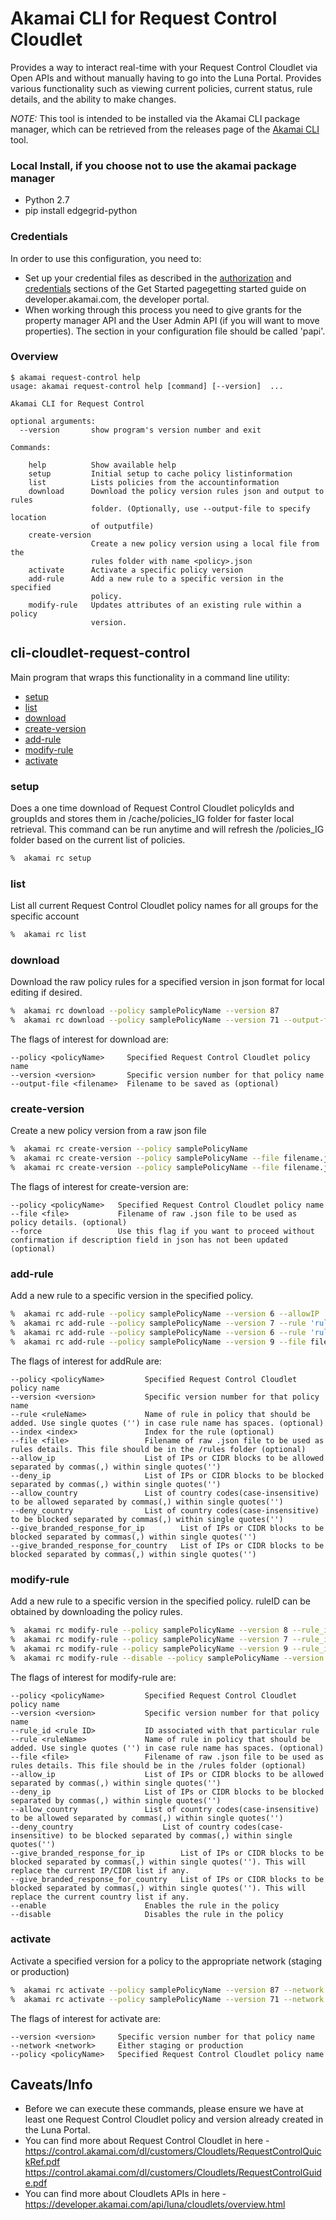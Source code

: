 # Akamai CLI for Request Control Cloudlet
Provides a way to interact real-time with your Request Control Cloudlet via Open APIs and without manually having to go into the Luna Portal. Provides various functionality such as viewing current policies, current status, rule details, and the ability to make changes.

*NOTE:* This tool is intended to be installed via the Akamai CLI package manager, which can be retrieved from the releases page of the [Akamai CLI](https://github.com/akamai/cli) tool.

### Local Install, if you choose not to use the akamai package manager
* Python 2.7
* pip install edgegrid-python

### Credentials
In order to use this configuration, you need to:
* Set up your credential files as described in the [authorization](https://developer.akamai.com/introduction/Prov_Creds.html) and [credentials](https://developer.akamai.com/introduction/Conf_Client.html) sections of the Get Started pagegetting started guide on developer.akamai.com, the developer portal.  
* When working through this process you need to give grants for the property manager API and the User Admin API (if you will want to move properties).  The section in your configuration file should be called 'papi'.

### Overview

```
$ akamai request-control help
usage: akamai request-control help [command] [--version]  ...

Akamai CLI for Request Control

optional arguments:
  --version       show program's version number and exit

Commands:
  
    help          Show available help
    setup         Initial setup to cache policy listinformation
    list          Lists policies from the accountinformation
    download      Download the policy version rules json and output to rules
                  folder. (Optionally, use --output-file to specify location
                  of outputfile)
    create-version
                  Create a new policy version using a local file from the
                  rules folder with name <policy>.json
    activate      Activate a specific policy version
    add-rule      Add a new rule to a specific version in the specified
                  policy.
    modify-rule   Updates attributes of an existing rule within a policy
                  version.			

```

## cli-cloudlet-request-control
Main program that wraps this functionality in a command line utility:
* [setup](#setup)
* [list](#list)
* [download](#download)
* [create-version](#create-version)
* [add-rule](#add-rule)
* [modify-rule](#modify-rule)
* [activate](#activate)


### setup
Does a one time download of Request Control Cloudlet policyIds and groupIds and stores them in /cache/policies_IG folder for faster local retrieval. This command can be run anytime and will refresh the /policies_IG folder based on the current list of policies. 

```bash
%  akamai rc setup
```

### list
List all current Request Control Cloudlet policy names for all groups for the specific account

```bash
%  akamai rc list
```

### download
Download the raw policy rules for a specified version in json format for local editing if desired.

```bash
%  akamai rc download --policy samplePolicyName --version 87
%  akamai rc download --policy samplePolicyName --version 71 --output-file savefilename.json
```

The flags of interest for download are:

```
--policy <policyName>     Specified Request Control Cloudlet policy name
--version <version>       Specific version number for that policy name
--output-file <filename>  Filename to be saved as (optional) 

```

### create-version
Create a new policy version from a raw json file

```bash
%  akamai rc create-version --policy samplePolicyName
%  akamai rc create-version --policy samplePolicyName --file filename.json 
%  akamai rc create-version --policy samplePolicyName --file filename.json --force 
```

The flags of interest for create-version are:

```
--policy <policyName>   Specified Request Control Cloudlet policy name
--file <file>           Filename of raw .json file to be used as policy details. (optional)
--force                 Use this flag if you want to proceed without confirmation if description field in json has not been updated (optional)
```


### add-rule
Add a new rule to a specific version in the specified policy.

```bash
%  akamai rc add-rule --policy samplePolicyName --version 6 --allowIP '1.2.3.4/30'
%  akamai rc add-rule --policy samplePolicyName --version 7 --rule 'ruleName' --deny_country 'US DE'
%  akamai rc add-rule --policy samplePolicyName --version 6 --rule 'ruleName' --give_branded_response_for_country 'IN'
%  akamai rc add-rule --policy samplePolicyName --version 9 --file filename.json
```

The flags of interest for addRule are:

```
--policy <policyName>         Specified Request Control Cloudlet policy name
--version <version>           Specific version number for that policy name
--rule <ruleName>             Name of rule in policy that should be added. Use single quotes ('') in case rule name has spaces. (optional)
--index <index>               Index for the rule (optional)
--file <file>                 Filename of raw .json file to be used as rules details. This file should be in the /rules folder (optional)
--allow_ip                    List of IPs or CIDR blocks to be allowed separated by commas(,) within single quotes('') 
--deny_ip                     List of IPs or CIDR blocks to be blocked separated by commas(,) within single quotes('') 
--allow_country               List of country codes(case-insensitive) to be allowed separated by commas(,) within single quotes('') 
--deny_country                List of country codes(case-insensitive) to be blocked separated by commas(,) within single quotes('') 
--give_branded_response_for_ip        List of IPs or CIDR blocks to be blocked separated by commas(,) within single quotes('') 
--give_branded_response_for_country   List of IPs or CIDR blocks to be blocked separated by commas(,) within single quotes('') 

```

### modify-rule
Add a new rule to a specific version in the specified policy. ruleID can be obtained by downloading the policy rules.

```bash
%  akamai rc modify-rule --policy samplePolicyName --version 8 --rule_id 896fghk236eef056 --file filename.json
%  akamai rc modify-rule --policy samplePolicyName --version 7 --rule_id dg4j5dod70eb5pa2 --deny_country 'IN'
%  akamai rc modify-rule --policy samplePolicyName --version 9 --rule_id hj7j8keb5pa678g2 --give_branded_response_for_ip '1.2.3.4 5.6.7.8'
%  akamai rc modify-rule --disable --policy samplePolicyName --version 10 --rule_id 'rule_id' --give_branded_response_for_country 'VI' --disable
```

The flags of interest for modify-rule are:

```
--policy <policyName>         Specified Request Control Cloudlet policy name
--version <version>           Specific version number for that policy name
--rule_id <rule ID>           ID associated with that particular rule
--rule <ruleName>             Name of rule in policy that should be added. Use single quotes ('') in case rule name has spaces. (optional)
--file <file>                 Filename of raw .json file to be used as rules details. This file should be in the /rules folder (optional)
--allow_ip                    List of IPs or CIDR blocks to be allowed separated by commas(,) within single quotes('')
--deny_ip                     List of IPs or CIDR blocks to be blocked separated by commas(,) within single quotes('')
--allow_country               List of country codes(case-insensitive) to be allowed separated by commas(,) within single quotes('') 
--deny_country                    List of country codes(case-insensitive) to be blocked separated by commas(,) within single quotes('') 
--give_branded_response_for_ip        List of IPs or CIDR blocks to be blocked separated by commas(,) within single quotes(''). This will replace the current IP/CIDR list if any. 
--give_branded_response_for_country   List of IPs or CIDR blocks to be blocked separated by commas(,) within single quotes(''). This will replace the current country list if any. 
--enable                      Enables the rule in the policy 
--disable                     Disables the rule in the policy
```


### activate
Activate a specified version for a policy to the appropriate network (staging or production)

```bash
%  akamai rc activate --policy samplePolicyName --version 87 --network staging
%  akamai rc activate --policy samplePolicyName --version 71 --network production
```

The flags of interest for activate are:

```
--version <version>     Specific version number for that policy name
--network <network>     Either staging or production
--policy <policyName>   Specified Request Control Cloudlet policy name 

```


## Caveats/Info

* Before we can execute these commands, please ensure we have at least one Request Control Cloudlet policy and version already created in the Luna Portal.
* You can find more about Request Control Cloudlet in here - https://control.akamai.com/dl/customers/Cloudlets/RequestControlQuickRef.pdf
https://control.akamai.com/dl/customers/Cloudlets/RequestControlGuide.pdf
* You can find more about Cloudlets APIs in here - https://developer.akamai.com/api/luna/cloudlets/overview.html

